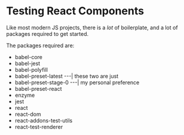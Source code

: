 # Testing React Components

Like most modern JS projects, there is a *lot* of boilerplate, and a lot of packages required to get started.

The packages required are:

- babel-core
- babel-jest
- babel-polyfill
- babel-preset-latest     ---| these two are just
- babel-preset-stage-0    ---| my personal preference
- babel-preset-react
- enzyme
- jest
- react
- react-dom
- react-addons-test-utils
- react-test-renderer